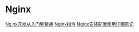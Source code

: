 # Nginx

[Nginx开发从入门到精通](http://tengine.taobao.org/book/)
[Nginx指令](http://renxiangzyq.iteye.com/blog/762759)
[Nginx安装配置使用详细笔记](http://www.linuxidc.com/Linux/2014-07/104499.htm)